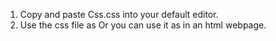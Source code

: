 1. Copy and paste Css.css into your default editor.
2. Use the css file as <style>
                         ...
                       </style>
Or you can use it as <link rel="stylesheet" href="\css.css\"> in an html webpage.
